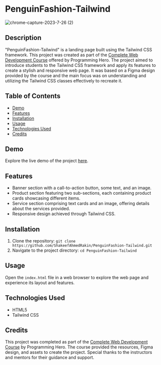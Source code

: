 # PenguinFashion-Tailwind

![chrome-capture-2023-7-26 (2)](https://github.com/ShakeefAhmedRakin/PenguinFashion-Tailwind/assets/112527326/08795f65-4fbf-4b18-a7c1-8bedab31172c)


## Description

"PenguinFashion-Tailwind" is a landing page built using the Tailwind CSS framework. This project was created as part of the [Complete Web Development Course](https://web.programming-hero.com/course-details) offered by Programming Hero. 
The project aimed to introduce students to the Tailwind CSS framework and apply its features to create a stylish and responsive web page.
It was based on a Figma design provided by the course and the main focus was on understanding and utilizing the Tailwind CSS classes effectively to recreate it.

## Table of Contents

- [Demo](#demo)
- [Features](#features)
- [Installation](#installation)
- [Usage](#usage)
- [Technologies Used](#technologies-used)
- [Credits](#credits)

## Demo

Explore the live demo of the project [here](https://shakeefahmedrakin.github.io/PenguinFashion-Tailwind/).

## Features

- Banner section with  a call-to-action button, some text, and an image.
- Product section featuring two sub-sections, each containing product cards showcasing different items.
- Service section comprising text cards and an image, offering details about the services provided.
- Responsive design achieved through Tailwind CSS.

## Installation

1. Clone the repository: `git clone https://github.com/ShakeefAhmedRakin/PenguinFashion-Tailwind.git`
2. Navigate to the project directory: `cd PenguinFashion-Tailwind`

## Usage

Open the `index.html` file in a web browser to explore the web page and experience its layout and features.

## Technologies Used

- HTML5
- Tailwind CSS

## Credits

This project was completed as part of the [Complete Web Development Course](https://web.programming-hero.com/course-details) by Programming Hero. The course provided the resources, Figma design, and assets to create the project. Special thanks to the instructors and mentors for their guidance and support.
